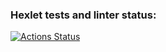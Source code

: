 ### Hexlet tests and linter status:
[![Actions Status](https://github.com/Nadezhda18/qa-auto-engineer-javascript-project-44/actions/workflows/hexlet-check.yml/badge.svg)](https://github.com/Nadezhda18/qa-auto-engineer-javascript-project-44/actions)